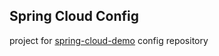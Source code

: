 ## Spring Cloud Config
project for [spring-cloud-demo](https://github.com/dolphintwo/spring-cloud-demo.git) config repository